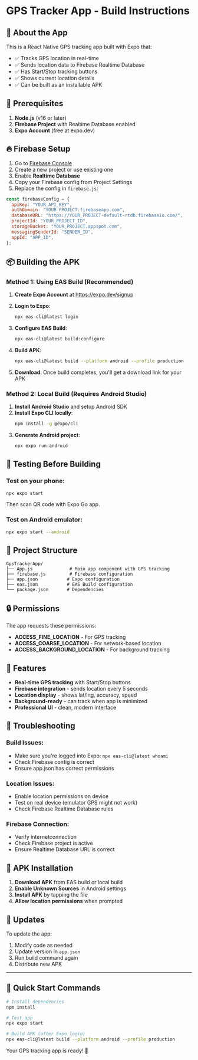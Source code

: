 # GPS Tracker App - Build Instructions

## 📱 About the App

This is a React Native GPS tracking app built with Expo that:
- ✅ Tracks GPS location in real-time
- ✅ Sends location data to Firebase Realtime Database
- ✅ Has Start/Stop tracking buttons
- ✅ Shows current location details
- ✅ Can be built as an installable APK

## 🔧 Prerequisites

1. **Node.js** (v16 or later)
2. **Firebase Project** with Realtime Database enabled
3. **Expo Account** (free at expo.dev)

## 🔥 Firebase Setup

1. Go to [Firebase Console](https://console.firebase.google.com/)
2. Create a new project or use existing one
3. Enable **Realtime Database**
4. Copy your Firebase config from Project Settings
5. Replace the config in `firebase.js`:

```javascript
const firebaseConfig = {
  apiKey: "YOUR_API_KEY",
  authDomain: "YOUR_PROJECT.firebaseapp.com",
  databaseURL: "https://YOUR_PROJECT-default-rtdb.firebaseio.com/",
  projectId: "YOUR_PROJECT_ID",
  storageBucket: "YOUR_PROJECT.appspot.com",
  messagingSenderId: "SENDER_ID",
  appId: "APP_ID",
};
```

## 📦 Building the APK

### Method 1: Using EAS Build (Recommended)

1. **Create Expo Account** at https://expo.dev/signup

2. **Login to Expo**:
   ```bash
   npx eas-cli@latest login
   ```

3. **Configure EAS Build**:
   ```bash
   npx eas-cli@latest build:configure
   ```

4. **Build APK**:
   ```bash
   npx eas-cli@latest build --platform android --profile production
   ```

5. **Download**: Once build completes, you'll get a download link for your APK

### Method 2: Local Build (Requires Android Studio)

1. **Install Android Studio** and setup Android SDK
2. **Install Expo CLI locally**:
   ```bash
   npm install -g @expo/cli
   ```
3. **Generate Android project**:
   ```bash
   npx expo run:android
   ```

## 🧪 Testing Before Building

### Test on your phone:
```bash
npx expo start
```
Then scan QR code with Expo Go app.

### Test on Android emulator:
```bash
npx expo start --android
```

## 📂 Project Structure

```
GpsTrackerApp/
├── App.js              # Main app component with GPS tracking
├── firebase.js         # Firebase configuration
├── app.json           # Expo configuration
├── eas.json           # EAS Build configuration
└── package.json       # Dependencies
```

## 🔒 Permissions

The app requests these permissions:
- **ACCESS_FINE_LOCATION** - For GPS tracking
- **ACCESS_COARSE_LOCATION** - For network-based location
- **ACCESS_BACKGROUND_LOCATION** - For background tracking

## 🚀 Features

- **Real-time GPS tracking** with Start/Stop buttons
- **Firebase integration** - sends location every 5 seconds
- **Location display** - shows lat/lng, accuracy, speed
- **Background-ready** - can track when app is minimized
- **Professional UI** - clean, modern interface

## 🐛 Troubleshooting

### Build Issues:
- Make sure you're logged into Expo: `npx eas-cli@latest whoami`
- Check Firebase config is correct
- Ensure app.json has correct permissions

### Location Issues:
- Enable location permissions on device
- Test on real device (emulator GPS might not work)
- Check Firebase Realtime Database rules

### Firebase Connection:
- Verify internetconnection
- Check Firebase project is active
- Ensure Realtime Database URL is correct

## 📱 APK Installation

1. **Download APK** from EAS build or local build
2. **Enable Unknown Sources** in Android settings
3. **Install APK** by tapping the file
4. **Allow location permissions** when prompted

## 🔄 Updates

To update the app:
1. Modify code as needed
2. Update version in `app.json`
3. Run build command again
4. Distribute new APK

---

## 🎯 Quick Start Commands

```bash
# Install dependencies
npm install

# Test app
npx expo start

# Build APK (after Expo login)
npx eas-cli@latest build --platform android --profile production
```

Your GPS tracking app is ready! 🚀
